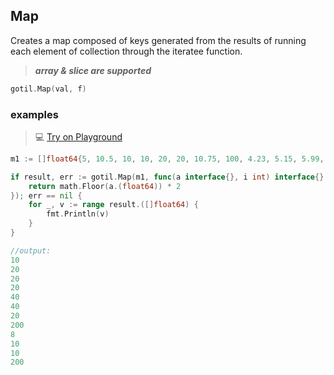 ## Map

Creates a map composed of keys generated from the results of running each element of collection through the iteratee function.

> ***array & slice are supported***

```go
gotil.Map(val, f)
```

### examples

>💻 [Try on Playground](https://go.dev/play/p/sgH-q0eERn4)

```go
m1 := []float64{5, 10.5, 10, 10, 20, 20, 10.75, 100, 4.23, 5.15, 5.99, 100.0001}

if result, err := gotil.Map(m1, func(a interface{}, i int) interface{} {
    return math.Floor(a.(float64)) * 2
}); err == nil {
    for _, v := range result.([]float64) {
        fmt.Println(v)
    }
}
```

```go
//output:
10
20
20
20
40
40
20
200
8
10
10
200
```